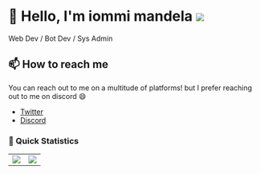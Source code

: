 # 👋 Hello, I'm iommi mandela ![](https://komarev.com/ghpvc/?username=enum314)

Web Dev / Bot Dev / Sys Admin

## 📫 How to reach me
You can reach out to me on a multitude of platforms! but I prefer reaching out to me on discord 😄

- [Twitter](https://x.com/enum314)
- [Discord](https://discord.com/users/994139042478301275)

### 👀 Quick Statistics

<table>
  <tr>
    <td align="center" style="padding=0;width=50%;">
      <img align="center" style="padding=0;" src="https://github-readme-stats-b9thd907f-enum314.vercel.app/api/?username=enum314&show_icons=true&title_color=4F8CC9&text_color=9f9f9f&bg_color=151515&hide_border=true&icon_color=4F8CC9&hide_title=true&count_private=true" />
    </td>
    <td align="center" style="padding=0;width=50%;">
      <img align="center" style="padding=0;" src="https://github-readme-stats-b9thd907f-enum314.vercel.app/api/top-langs/?username=enum314&layout=compact&title_color=4F8CC9&text_color=9f9f9f&bg_color=151515&hide_border=true&icon_color=4F8CC9&hide=visual%20basic&count_private=true" />
    </td>
  </tr>
</table>
